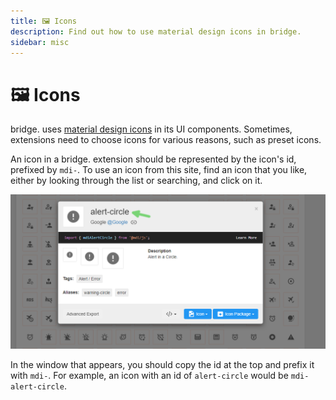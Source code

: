 ```yaml
---
title: 🖼️ Icons
description: Find out how to use material design icons in bridge.
sidebar: misc
---
```


# 🖼️ Icons

bridge. uses [material design icons](https://materialdesignicons.com/) in its UI components. Sometimes, extensions need to choose icons for various reasons, such as preset icons.

An icon in a bridge. extension should be represented by the icon's id, prefixed by `mdi-`. To use an icon from this site, find an icon that you like, either by looking through the list or searching, and click on it. 

![Screenshot showing where the icon id can be found](./icon-example.png)

In the window that appears, you should copy the id at the top and prefix it with `mdi-`. For example, an icon with an id of `alert-circle` would be `mdi-alert-circle`.